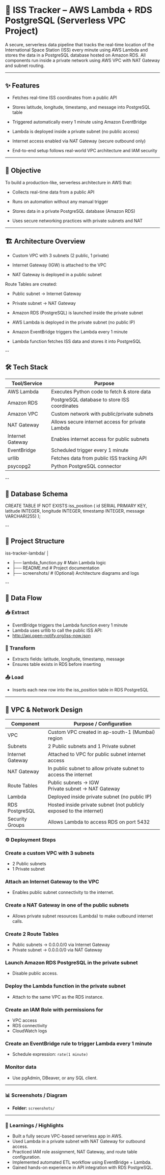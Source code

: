 # 🚀 ISS Tracker – AWS Lambda + RDS PostgreSQL (Serverless VPC Project)
A secure, serverless data pipeline that tracks the real-time location of the International Space Station (ISS) every minute using AWS Lambda and stores the data in a PostgreSQL database hosted on Amazon RDS. All components run inside a private network using AWS VPC with NAT Gateway and subnet routing.

---

## ✨ Features
- Fetches real-time ISS coordinates from a public API

- Stores latitude, longitude, timestamp, and message into PostgreSQL table

- Triggered automatically every 1 minute using Amazon EventBridge

- Lambda is deployed inside a private subnet (no public access)

- Internet access enabled via NAT Gateway (secure outbound only)

- End-to-end setup follows real-world VPC architecture and IAM security

---

## 🎯 Objective
To build a production-like, serverless architecture in AWS that:

- Collects real-time data from a public API

- Runs on automation without any manual trigger

- Stores data in a private PostgreSQL database (Amazon RDS)

- Uses secure networking practices with private subnets and NAT

---

## 🏗️ Architecture Overview

- Custom VPC with 3 subnets (2 public, 1 private)

- Internet Gateway (IGW) is attached to the VPC

- NAT Gateway is deployed in a public subnet

Route Tables are created:

- Public subnet → Internet Gateway

- Private subnet → NAT Gateway

- Amazon RDS (PostgreSQL) is launched inside the private subnet

- AWS Lambda is deployed in the private subnet (no public IP)

- Amazon EventBridge triggers the Lambda every 1 minute

- Lambda function fetches ISS data and stores it into PostgreSQL

--

## 🛠️ Tech Stack

| Tool/Service    | Purpose                                            |
|-----------------|----------------------------------------------------|
| AWS Lambda      | Executes Python code to fetch & store data         |
| Amazon RDS      | PostgreSQL database to store ISS coordinates       |
| Amazon VPC      | Custom network with public/private subnets         |
| NAT Gateway     | Allows secure internet access for private Lambda   |
| Internet Gateway| Enables internet access for public subnets         |
| EventBridge     | Scheduled trigger every 1 minute                   |
| urllib          | Fetches data from public ISS tracking API          |
| psycopg2        | Python PostgreSQL connector                        |
	
--

## 🧱 Database Schema
CREATE TABLE IF NOT EXISTS iss_position (
  id SERIAL PRIMARY KEY,
  latitude INTEGER,
  longitude INTEGER,
  timestamp INTEGER,
  message VARCHAR(255)
);

--

## 📂 Project Structure
iss-tracker-lambda/
│
- ├── lambda_function.py       # Main Lambda logic
- ├── README.md                # Project documentation
- ├── screenshots/             # (Optional) Architecture diagrams and logs

--

## 🔁 Data Flow

### 📥 Extract
- EventBridge triggers the Lambda function every 1 minute
- Lambda uses urllib to call the public ISS API:
- http://api.open-notify.org/iss-now.json

### 🔧 Transform
- Extracts fields: latitude, longitude, timestamp, message
- Ensures table exists in RDS before inserting

### 📤 Load
- Inserts each new row into the iss_position table in RDS PostgreSQL

--- 

## 🔐 VPC & Network Design

| Component        | Purpose / Configuration                                             |
| ---------------- | ------------------------------------------------------------------- |
| VPC              | Custom VPC created in ap-south-1 (Mumbai) region                    |
| Subnets          | 2 Public subnets and 1 Private subnet                               |
| Internet Gateway | Attached to VPC for public subnet internet access                   |
| NAT Gateway      | In public subnet to allow private subnet to access the internet     |
| Route Tables     | Public subnets → IGW<br>Private subnet → NAT Gateway                |
| Lambda           | Deployed inside private subnet (no public IP)                       |
| RDS PostgreSQL   | Hosted inside private subnet (not publicly exposed to the internet) |
| Security Groups  | Allows Lambda to access RDS on port 5432                            |


### ⚙️ Deployment Steps
### Create a custom VPC with 3 subnets
- 2 Public subnets
- 1 Private subnet

### Attach an Internet Gateway to the VPC
- Enables public subnet connectivity to the internet.

### Create a NAT Gateway in one of the public subnets
- Allows private subnet resources (Lambda) to make outbound internet calls.

### Create 2 Route Tables
- Public subnets → 0.0.0.0/0 via Internet Gateway
- Private subnet → 0.0.0.0/0 via NAT Gateway

### Launch Amazon RDS PostgreSQL in the private subnet
- Disable public access.

### Deploy the Lambda function in the private subnet
- Attach to the same VPC as the RDS instance.

### Create an IAM Role with permissions for
- VPC access
- RDS connectivity
- CloudWatch logs

### Create an EventBridge rule to trigger Lambda every 1 minute
- Schedule expression: `rate(1 minute)`

### Monitor data
- Use pgAdmin, DBeaver, or any SQL client.

---

### 📊 Screenshots / Diagram
- **Folder:** `screenshots/`

---

### 🧪 Learnings / Highlights
- Built a fully secure VPC-based serverless app in AWS.
- Used Lambda in a private subnet with NAT Gateway for outbound access.
- Practiced IAM role assignment, NAT Gateway, and route table configuration.
- Implemented automated ETL workflow using EventBridge + Lambda.
- Gained hands-on experience in API integration with RDS PostgreSQL.



